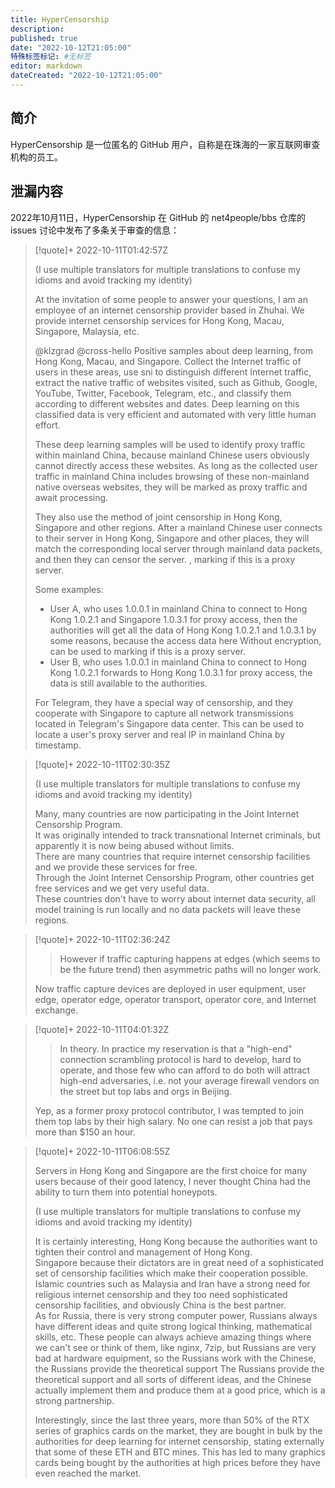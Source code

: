 ```yaml
---
title: HyperCensorship
description:
published: true
date: "2022-10-12T21:05:00"
特殊标签标记: #无标签
editor: markdown
dateCreated: "2022-10-12T21:05:00"
---
```


## 简介

HyperCensorship 是一位匿名的 GitHub 用户，自称是在珠海的一家互联网审查机构的员工。

## 泄漏内容

2022年10月11日，HyperCensorship 在 GitHub 的  net4people/bbs 仓库的 issues 讨论中发布了多条关于审查的信息：

> [!quote]+ 2022-10-11T01:42:57Z
>
> (I use multiple translators for multiple translations to confuse my idioms and avoid tracking my identity)
>
> At the invitation of some people to answer your questions, I am an employee of an internet censorship provider based in Zhuhai. We provide internet censorship services for Hong Kong, Macau, Singapore, Malaysia, etc.
>
> @klzgrad @cross-hello Positive samples about deep learning, from Hong Kong, Macau, and Singapore. Collect the Internet traffic of users in these areas, use sni to distinguish different Internet traffic, extract the native traffic of websites visited, such as Github, Google, YouTube, Twitter, Facebook, Telegram, etc., and classify them according to different websites and dates. Deep learning on this classified data is very efficient and automated with very little human effort.
>
> These deep learning samples will be used to identify proxy traffic within mainland China, because mainland Chinese users obviously cannot directly access these websites. As long as the collected user traffic in mainland China includes browsing of these non-mainland native overseas websites, they will be marked as proxy traffic and await processing.
>
> They also use the method of joint censorship in Hong Kong, Singapore and other regions. After a mainland Chinese user connects to their server in Hong Kong, Singapore and other places, they will match the corresponding local server through mainland data packets, and then they can censor the server. , marking if this is a proxy server.
>
> Some examples:
>
> +   User A, who uses 1.0.0.1 in mainland China to connect to Hong Kong 1.0.2.1 and Singapore 1.0.3.1 for proxy access, then the authorities will get all the data of Hong Kong 1.0.2.1 and 1.0.3.1 by some reasons, because the access data here Without encryption, can be used to marking if this is a proxy server.
> +   User B, who uses 1.0.0.1 in mainland China to connect to Hong Kong 1.0.2.1 forwards to Hong Kong 1.0.3.1 for proxy access, the data is still available to the authorities.
>
> For Telegram, they have a special way of censorship, and they cooperate with Singapore to capture all network transmissions located in Telegram's Singapore data center. This can be used to locate a user's proxy server and real IP in mainland China by timestamp.

> [!quote]+ 2022-10-11T02:30:35Z
>
> (I use multiple translators for multiple translations to confuse my idioms and avoid tracking my identity)
>
> Many, many countries are now participating in the Joint Internet Censorship Program.<br>
> It was originally intended to track transnational Internet criminals, but apparently it is now being abused without limits.<br>
> There are many countries that require internet censorship facilities and we provide these services for free.<br>
> Through the Joint Internet Censorship Program, other countries get free services and we get very useful data.<br>
> These countries don't have to worry about internet data security, all model training is run locally and no data packets will leave these regions.

> [!quote]+ 2022-10-11T02:36:24Z
>
> > However if traffic capturing happens at edges (which seems to be the future trend) then asymmetric paths will no longer work.
>
> Now traffic capture devices are deployed in user equipment, user edge, operator edge, operator transport, operator core, and Internet exchange.

> [!quote]+ 2022-10-11T04:01:32Z
>
> > In theory. In practice my reservation is that a "high-end" connection scrambling protocol is hard to develop, hard to operate, and those few who can afford to do both will attract high-end adversaries, i.e. not your average firewall vendors on the street but top labs and orgs in Beijing.
>
> Yep, as a former proxy protocol contributor, I was tempted to join them top labs by their high salary. No one can resist a job that pays more than $150 an hour.

> [!quote]+ 2022-10-11T06:08:55Z
>
> Servers in Hong Kong and Singapore are the first choice for many users because of their good latency, I never thought China had the ability to turn them into potential honeypots.
>
> (I use multiple translators for multiple translations to confuse my idioms and avoid tracking my identity)
>
> It is certainly interesting, Hong Kong because the authorities want to tighten their control and management of Hong Kong.<br>
> Singapore because their dictators are in great need of a sophisticated set of censorship facilities which make their cooperation possible.<br>
> Islamic countries such as Malaysia and Iran have a strong need for religious internet censorship and they too need sophisticated censorship facilities, and obviously China is the best partner.<br>
> As for Russia, there is very strong computer power, Russians always have different ideas and quite strong logical thinking, mathematical skills, etc. These people can always achieve amazing things where we can't see or think of them, like nginx, 7zip, but Russians are very bad at hardware equipment, so the Russians work with the Chinese, the Russians provide the theoretical support The Russians provide the theoretical support and all sorts of different ideas, and the Chinese actually implement them and produce them at a good price, which is a strong partnership.
>
> Interestingly, since the last three years, more than 50% of the RTX series of graphics cards on the market, they are bought in bulk by the authorities for deep learning for internet censorship, stating externally that some of these ETH and BTC mines. This has led to many graphics cards being bought by the authorities at high prices before they have even reached the market.
